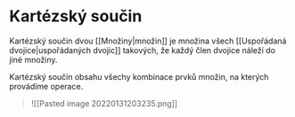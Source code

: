 # Kartézský součin
Kartézský součin dvou [[Množiny|množin]] je množina všech [[Uspořádaná dvojice|uspořádaných dvojic]] takových, že každý člen dvojice náleží do jiné množiny.

Kartézský součin obsahu všechy kombinace prvků množin, na kterých provádíme operace.

>![[Pasted image 20220131203235.png]]